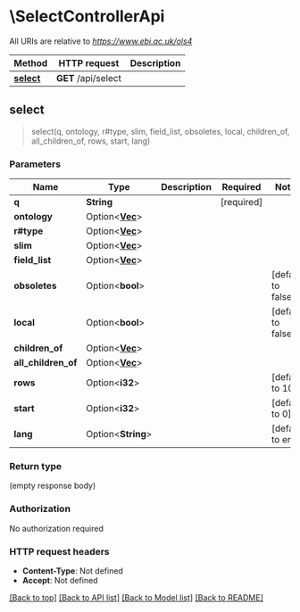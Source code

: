 # \SelectControllerApi

All URIs are relative to *https://www.ebi.ac.uk/ols4*

Method | HTTP request | Description
------------- | ------------- | -------------
[**select**](SelectControllerApi.md#select) | **GET** /api/select | 



## select

> select(q, ontology, r#type, slim, field_list, obsoletes, local, children_of, all_children_of, rows, start, lang)


### Parameters


Name | Type | Description  | Required | Notes
------------- | ------------- | ------------- | ------------- | -------------
**q** | **String** |  | [required] |
**ontology** | Option<[**Vec<String>**](String.md)> |  |  |
**r#type** | Option<[**Vec<String>**](String.md)> |  |  |
**slim** | Option<[**Vec<String>**](String.md)> |  |  |
**field_list** | Option<[**Vec<String>**](String.md)> |  |  |
**obsoletes** | Option<**bool**> |  |  |[default to false]
**local** | Option<**bool**> |  |  |[default to false]
**children_of** | Option<[**Vec<String>**](String.md)> |  |  |
**all_children_of** | Option<[**Vec<String>**](String.md)> |  |  |
**rows** | Option<**i32**> |  |  |[default to 10]
**start** | Option<**i32**> |  |  |[default to 0]
**lang** | Option<**String**> |  |  |[default to en]

### Return type

 (empty response body)

### Authorization

No authorization required

### HTTP request headers

- **Content-Type**: Not defined
- **Accept**: Not defined

[[Back to top]](#) [[Back to API list]](../README.md#documentation-for-api-endpoints) [[Back to Model list]](../README.md#documentation-for-models) [[Back to README]](../README.md)

